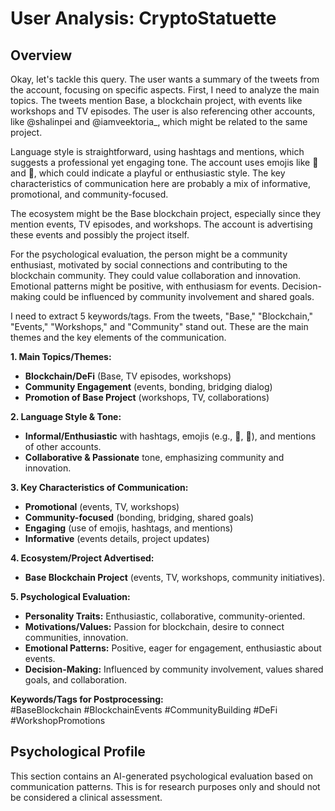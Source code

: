 # User Analysis: CryptoStatuette

## Overview

<think>
Okay, let's tackle this query. The user wants a summary of the tweets from the account, focusing on specific aspects. First, I need to analyze the main topics. The tweets mention Base, a blockchain project, with events like workshops and TV episodes. The user is also referencing other accounts, like @shalinpei and @iamveektoria_, which might be related to the same project.

Language style is straightforward, using hashtags and mentions, which suggests a professional yet engaging tone. The account uses emojis like 🫡 and 🔵, which could indicate a playful or enthusiastic style. The key characteristics of communication here are probably a mix of informative, promotional, and community-focused.

The ecosystem might be the Base blockchain project, especially since they mention events, TV episodes, and workshops. The account is advertising these events and possibly the project itself. 

For the psychological evaluation, the person might be a community enthusiast, motivated by social connections and contributing to the blockchain community. They could value collaboration and innovation. Emotional patterns might be positive, with enthusiasm for events. Decision-making could be influenced by community involvement and shared goals.

I need to extract 5 keywords/tags. From the tweets, "Base," "Blockchain," "Events," "Workshops," and "Community" stand out. These are the main themes and the key elements of the communication.
</think>

**1. Main Topics/Themes:**  
- **Blockchain/DeFi** (Base, TV episodes, workshops)  
- **Community Engagement** (events, bonding, bridging dialog)  
- **Promotion of Base Project** (workshops, TV, collaborations)  

**2. Language Style & Tone:**  
- **Informal/Enthusiastic** with hashtags, emojis (e.g., 🫡, 🔵), and mentions of other accounts.  
- **Collaborative & Passionate** tone, emphasizing community and innovation.  

**3. Key Characteristics of Communication:**  
- **Promotional** (events, TV, workshops)  
- **Community-focused** (bonding, bridging, shared goals)  
- **Engaging** (use of emojis, hashtags, and mentions)  
- **Informative** (events details, project updates)  

**4. Ecosystem/Project Advertised:**  
- **Base Blockchain Project** (events, TV, workshops, community initiatives).  

**5. Psychological Evaluation:**  
- **Personality Traits:** Enthusiastic, collaborative, community-oriented.  
- **Motivations/Values:** Passion for blockchain, desire to connect communities, innovation.  
- **Emotional Patterns:** Positive, eager for engagement, enthusiastic about events.  
- **Decision-Making:** Influenced by community involvement, values shared goals, and collaboration.  

**Keywords/Tags for Postprocessing:**  
#BaseBlockchain #BlockchainEvents #CommunityBuilding #DeFi #WorkshopPromotions

## Psychological Profile

This section contains an AI-generated psychological evaluation based on communication patterns. This is for research purposes only and should not be considered a clinical assessment.